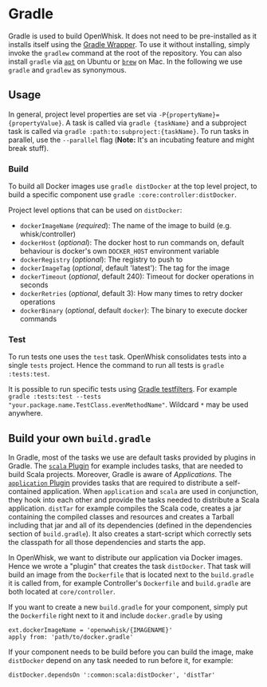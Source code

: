 <!--
#
# Licensed to the Apache Software Foundation (ASF) under one or more contributor 
# license agreements.  See the NOTICE file distributed with this work for additional 
# information regarding copyright ownership.  The ASF licenses this file to you
# under the Apache License, Version 2.0 (the # "License"); you may not use this 
# file except in compliance with the License.  You may obtain a copy of the License 
# at:
#
# http://www.apache.org/licenses/LICENSE-2.0
#
# Unless required by applicable law or agreed to in writing, software distributed 
# under the License is distributed on an "AS IS" BASIS, WITHOUT WARRANTIES OR 
# CONDITIONS OF ANY KIND, either express or implied.  See the License for the
# specific language governing permissions and limitations under the License.
#
-->

# Gradle

Gradle is used to build OpenWhisk. It does not need to be pre-installed as it installs itself using the [Gradle Wrapper](https://docs.gradle.org/current/userguide/gradle_wrapper.html). To use it without installing, simply invoke the `gradlew` command at the root of the repository. You can also install `gradle` via [`apt`](http://linuxg.net/how-to-install-gradle-2-1-on-ubuntu-14-10-ubuntu-14-04-ubuntu-12-04-and-derivatives/) on Ubuntu or [`brew`](http://www.brewformulas.org/Gradle) on Mac. In the following we use `gradle` and `gradlew` as synonymous.

## Usage

In general, project level properties are set via `-P{propertyName}={propertyValue}`. A task is called via `gradle {taskName}` and a subproject task is called via `gradle :path:to:subproject:{taskName}`. To run tasks in parallel, use the `--parallel` flag (**Note:** It's an incubating feature and might break stuff).

### Build

To build all Docker images use `gradle distDocker` at the top level project, to build a specific component use `gradle :core:controller:distDocker`.

Project level options that can be used on `distDocker`:

- `dockerImageName` (*required*): The name of the image to build (e.g. whisk/controller)
- `dockerHost` (*optional*): The docker host to run commands on, default behaviour is docker's own `DOCKER_HOST` environment variable
- `dockerRegistry` (*optional*): The registry to push to
- `dockerImageTag` (*optional*, default 'latest'): The tag for the image
- `dockerTimeout` (*optional*, default 240): Timeout for docker operations in seconds
- `dockerRetries` (*optional*, default 3): How many times to retry docker operations
- `dockerBinary` (*optional*, default `docker`): The binary to execute docker commands

### Test

To run tests one uses the `test` task. OpenWhisk consolidates tests into a single `tests` project. Hence the command to run all tests is `gradle :tests:test`.

It is possible to run specific tests using [Gradle testfilters](https://docs.gradle.org/current/userguide/java_plugin.html#test_filtering). For example `gradle :tests:test --tests "your.package.name.TestClass.evenMethodName"`. Wildcard `*` may be used anywhere.

## Build your own `build.gradle`
In Gradle, most of the tasks we use are default tasks provided by plugins in Gradle. The [`scala` Plugin](https://docs.gradle.org/current/userguide/scala_plugin.html) for example includes tasks, that are needed to build Scala projects. Moreover, Gradle is aware of *Applications*. The [`application` Plugin](https://docs.gradle.org/current/userguide/application_plugin.html) provides tasks that are required to distribute a self-contained application. When `application` and `scala` are used in conjunction, they hook into each other and provide the tasks needed to distribute a Scala application. `distTar` for example compiles the Scala code, creates a jar containing the compiled classes and resources and creates a Tarball including that jar and all of its dependencies (defined in the dependencies section of `build.gradle`). It also creates a start-script which correctly sets the classpath for all those dependencies and starts the app.

In OpenWhisk, we want to distribute our application via Docker images. Hence we wrote a "plugin" that creates the task `distDocker`. That task will build an image from the `Dockerfile` that is located next to the `build.gradle` it is called from, for example Controller's `Dockerfile` and `build.gradle` are both located at `core/controller`.

If you want to create a new `build.gradle` for your component, simply put the `Dockerfile` right next to it and include `docker.gradle` by using

```
ext.dockerImageName = 'openwwhisk/{IMAGENAME}'
apply from: 'path/to/docker.gradle'
```

If your component needs to be build before you can build the image, make `distDocker` depend on any task needed to run before it, for example:

```
distDocker.dependsOn ':common:scala:distDocker', 'distTar'
```
